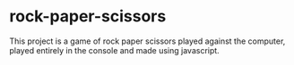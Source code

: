 # rock-paper-scissors
This project is a game of rock paper scissors played against the computer, played entirely in the console and made using javascript.